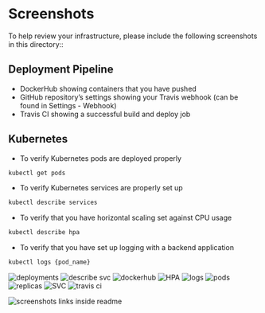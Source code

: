 # Screenshots
To help review your infrastructure, please include the following screenshots in this directory::

## Deployment Pipeline
* DockerHub showing containers that you have pushed
* GitHub repository’s settings showing your Travis webhook (can be found in Settings - Webhook)
* Travis CI showing a successful build and deploy job

## Kubernetes
* To verify Kubernetes pods are deployed properly
```bash
kubectl get pods
```
* To verify Kubernetes services are properly set up
```bash
kubectl describe services
```
* To verify that you have horizontal scaling set against CPU usage
```bash
kubectl describe hpa
```
* To verify that you have set up logging with a backend application
```bash
kubectl logs {pod_name}
```

![deployments](https://user-images.githubusercontent.com/109697571/205722382-5e3aaf38-9399-459f-8da2-a3592d6e9921.PNG)
![describe svc](https://user-images.githubusercontent.com/109697571/205722392-f24a2212-e077-45d6-8c4d-a611ddd1c76c.PNG)
![dockerhub](https://user-images.githubusercontent.com/109697571/205722396-6bd61075-c71b-4370-a215-488d224e85dc.PNG)
![HPA](https://user-images.githubusercontent.com/109697571/205722403-123655eb-471b-4d30-8f78-ed5b041d02e0.PNG)
![logs](https://user-images.githubusercontent.com/109697571/205722422-f049a3f2-f2a7-4472-a256-aa1930ebe7f7.PNG)
![pods](https://user-images.githubusercontent.com/109697571/205722426-bc80b4e4-9a8a-4419-abe8-f702065f457d.PNG)
![replicas](https://user-images.githubusercontent.com/109697571/205722435-728d2ed0-2083-44dc-9ddc-33c95d216269.PNG)
![SVC](https://user-images.githubusercontent.com/109697571/205722440-946bdee0-15be-42ed-99c1-5f6bb50812e1.PNG)
![travis ci](https://user-images.githubusercontent.com/109697571/205722445-d3a68c1e-585c-45f3-8d88-f5771869d40d.PNG)

![screenshots links inside readme](https://user-images.githubusercontent.com/109697571/205726422-36b06f19-fc3a-4f3c-8084-349ac144f8f1.PNG)

